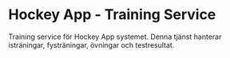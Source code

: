 # Hockey App - Training Service

Training service för Hockey App systemet. Denna tjänst hanterar isträningar, fysträningar, övningar och testresultat.